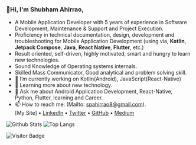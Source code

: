 ### 👋Hi,  I'm Shubham Ahirrao,

 
- A Mobile Application Developer with 5 years of experience in Software Development, Maintenance & Support and Project Execution.
- Proficiency in technical documentation, design, development and troubleshooting for Mobile Application Development (using via,  <b>Kotlin</b>, <b>Jetpack Compose</b>, <b>Java</b>, <b>React Native</b>, <b>Flutter</b>, etc.)
- Result oriented, self-driven, highly motivated, smart and hungry to learn new technologies.
- Sound Knowledge of Operating systems internals.
- Skilled Mass Communicator, Good analytical and problem solving skill.
- 🔭 I’m currently working on Kotlin(Android), JavaScript(React-Native)
- 🌱 Learning more about new technology.
- 💬 Ask me about Android Application Development, React-Native, Python, Flutter, learning and Career.
- 📫 How to reach me: (Mailto: spahirrao8@gmail.com).<br/>
[My Site] 
• [LinkedIn](https://www.linkedin.com/in/shubham-ahirrao-21b2ba166) • [Twitter](https://twitter.com/ahirrao_shubham) • [GitHub](https://github.com/AhirraoShubham) • [Medium](https://medium.com/@spahirrao8)

![Github Stats](https://github-readme-stats.vercel.app/api?username=AhirraoShubham&count_private=true&show_icons=true&include_all_commits=true)
![Top Langs](https://github-readme-stats.vercel.app/api/top-langs/?username=AhirraoShubham&layout=compact)

![Visitor Badge](https://visitor-badge.laobi.icu/badge?page_id=AhirraoShubham)
